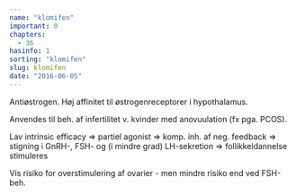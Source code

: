 ```yaml
---
name: "klomifen"
important: 0
chapters:
  - 36
hasinfo: 1
sorting: "klomifen"
slug: klomifen
date: "2016-06-05"
---
```


Antiøstrogen. Høj affinitet til østrogenreceptorer i hypothalamus.

Anvendes til beh. af infertilitet v. kvinder med anovuulation (fx pga. PCOS).

Lav intrinsic efficacy => partiel agonist => komp. inh. af neg. feedback =>
stigning i GnRH-, FSH- og (i mindre grad) LH-sekretion => follikkeldannelse
stimuleres

Vis risiko for overstimulering af ovarier - men mindre risiko end ved FSH-beh.
